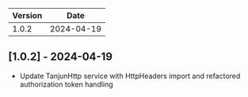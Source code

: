 | Version | Date       |
| ------- | ---------- |
| 1.0.2   | 2024-04-19 |

## [1.0.2] - 2024-04-19
- Update TanjunHttp service with HttpHeaders import and refactored authorization token handling
